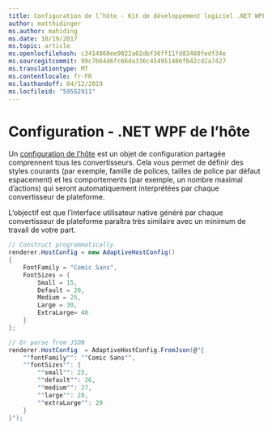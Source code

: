 ```yaml
---
title: Configuration de l’hôte - Kit de développement logiciel .NET WPF
author: matthidinger
ms.author: mahiding
ms.date: 10/19/2017
ms.topic: article
ms.openlocfilehash: c3414860ee9822a02dbf36ff11fd83488fedf34e
ms.sourcegitcommit: 99c7b64d6fc66da336c454951406fb42cd2a7427
ms.translationtype: MT
ms.contentlocale: fr-FR
ms.lasthandoff: 04/12/2019
ms.locfileid: "59552911"
---
```

# <a name="host-config---net-wpf"></a>Configuration - .NET WPF de l’hôte

Un [configuration de l’hôte](../../../rendering-cards/host-config.md) est un objet de configuration partagée comprennent tous les convertisseurs. Cela vous permet de définir des styles courants (par exemple, famille de polices, tailles de police par défaut espacement) et les comportements (par exemple, un nombre maximal d’actions) qui seront automatiquement interprétées par chaque convertisseur de plateforme. 

L’objectif est que l’interface utilisateur native généré par chaque convertisseur de plateforme paraîtra très similaire avec un minimum de travail de votre part.

```csharp
// Construct programmatically
renderer.HostConfig = new AdaptiveHostConfig() 
{
    FontFamily = "Comic Sans",
    FontSizes = {
        Small = 15,
        Default = 20,
        Medium = 25,
        Large = 30,
        ExtraLarge= 40
    }
};

// Or parse from JSON
renderer.HostConfig  = AdaptiveHostConfig.FromJson(@"{
    ""fontFamily"": ""Comic Sans"",
    ""fontSizes"": {
        ""small"": 25,
        ""default"": 26,
        ""medium"": 27,
        ""large"": 28,
        ""extraLarge"": 29
    }
}");
```